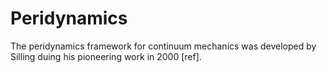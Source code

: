 # Peridynamics

The peridynamics framework for continuum mechanics was developed by Silling duing his pioneering work in 2000 [ref].
